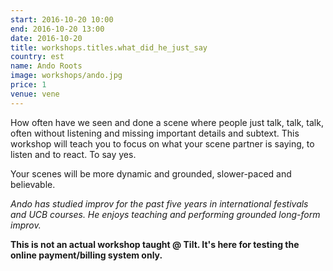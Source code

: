 ```yaml
---
start: 2016-10-20 10:00
end: 2016-10-20 13:00
date: 2016-10-20
title: workshops.titles.what_did_he_just_say 
country: est
name: Ando Roots
image: workshops/ando.jpg
price: 1
venue: vene
---
```


How often have we seen and done a scene where people just talk, talk, talk, often without listening and missing important details and subtext.
This workshop will teach you to focus on what your scene partner is saying, to listen and to react. To say yes.

Your scenes will be more dynamic and grounded, slower-paced and believable.

_Ando has studied improv for the past five years in international festivals and UCB courses. He enjoys teaching and performing grounded long-form improv._

**This is not an actual workshop taught @ Tilt. It's here for testing the online payment/billing system only.**
